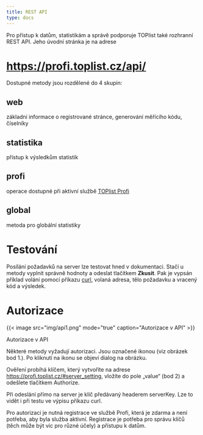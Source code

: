 ```yaml
---
title: REST API
type: docs
---
```

Pro přístup k datům, statistikám a správě podporuje TOPlist také rozhranní REST API. Jeho úvodní stránka je na adrese

# https://profi.toplist.cz/api/


Dostupné metody jsou rozdělené do 4 skupin:
## web

základní informace o registrované stránce, generování měřícího kódu, číselníky
## statistika

přístup k výsledkům statistik
## profi

operace dostupné při aktivní službě [TOPlist Profi](https://profi.toplist.cz)
## global

metoda pro globální statistiky
# Testování

Posílání požadavků na server lze testovat hned v dokumentaci. Stačí u metody vyplnit správně hodnoty a odeslat tlačítkem **Zkusit**. Pak je vypsán příklad volání pomocí příkazu [curl](https://curl.se/docs/manpage.html), volaná adresa, tělo požadavku a vracený kód a výsledek.
# Autorizace

{{< image src="img/api1.png" mode="true" caption="Autorizace v API" >}}

Autorizace v API

Některé metody vyžadují autorizaci. Jsou označené ikonou (viz obrázek bod 1.). Po kliknutí na ikonu se objeví dialog na obrázku.

Ověření probíhá klíčem, který vytvoříte na adrese https://profi.toplist.cz/#server_setting, vložíte do pole „value“ (bod 2) a odešlete tlačítkem Authorize.

Při odeslání přímo na server je klíč předávaný headerem serverKey. Lze to vidět i při testu ve výpisu příkazu curl.

Pro autorizaci je nutná registrace ve službě Profi, která je zdarma a není potřeba, aby byla služba aktivní. Registrace je potřeba pro správu klíčů (těch může být víc pro různé účely) a přístupu k datům.

